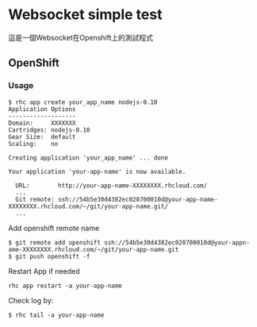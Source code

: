 Websocket simple test
==================
  這是一個Websocket在Openshift上的測試程式

OpenShift
---------

### Usage

```
$ rhc app create your_app_name nodejs-0.10
Application Options
-------------------
Domain:     XXXXXXX
Cartridges: nodejs-0.10
Gear Size:  default
Scaling:    no

Creating application 'your_app_name' ... done

Your application 'your-app-name' is now available.

  URL:        http://your-app-name-XXXXXXXX.rhcloud.com/
  ...
  Git remote: ssh://54b5e30d4382ec020700010d@your-app-name-XXXXXXXX.rhcloud.com/~/git/your-app-name.git/
  ...
```

Add openshift remote name
```
$ git remote add openshift ssh://54b5e30d4382ec020700010d@your-appn-ame-XXXXXXXX.rhcloud.com/~/git/your-app-name.git
$ git push openshift -f
```

Restart App if needed
```
rhc app restart -a your-app-name
```

Check log by:
```
$ rhc tail -a your-app-name
```
